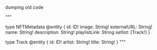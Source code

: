 dumping old code

"""

type NFTMetadata @entity {
  id: ID!
  image: String!
  externalURL: String!
  name: String!
  description: String!
  playlistLink: String
  setlist: [Track!]
}


type Track @entity {
  id: ID!
  artist: String!
  title: String!
}
"""